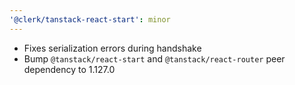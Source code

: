 ```yaml
---
'@clerk/tanstack-react-start': minor
---
```


- Fixes serialization errors during handshake
- Bump `@tanstack/react-start` and `@tanstack/react-router` peer dependency to 1.127.0
